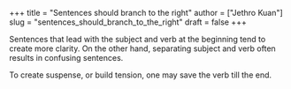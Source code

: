 +++
title = "Sentences should branch to the right"
author = ["Jethro Kuan"]
slug = "sentences_should_branch_to_the_right"
draft = false
+++

Sentences that lead with the subject and verb at the beginning tend to create
more clarity. On the other hand, separating subject and verb often results in
confusing sentences.

To create suspense, or build tension, one may save the verb till the end.